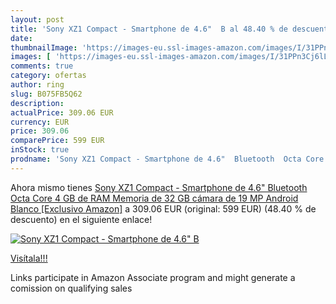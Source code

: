 ```yaml
---
layout: post
title: 'Sony XZ1 Compact - Smartphone de 4.6"  B al 48.40 % de descuento'
date: 
thumbnailImage: 'https://images-eu.ssl-images-amazon.com/images/I/31PPn3Cj6lL._SL200_.jpg'
images: [ 'https://images-eu.ssl-images-amazon.com/images/I/31PPn3Cj6lL._SL200_.jpg' ]
comments: true
category: ofertas
author: ring
slug: B075FB5Q62
description:
actualPrice: 309.06 EUR
currency: EUR
price: 309.06
comparePrice: 599 EUR
inStock: true
prodname: 'Sony XZ1 Compact - Smartphone de 4.6"  Bluetooth  Octa Core  4 GB de RAM  Memoria de 32 GB  cámara de 19 MP  Android   Blanco [Exclusivo Amazon]'
---
```


Ahora mismo tienes [Sony XZ1 Compact - Smartphone de 4.6"  Bluetooth  Octa Core  4 GB de RAM  Memoria de 32 GB  cámara de 19 MP  Android   Blanco [Exclusivo Amazon]](https://www.amazon.es/dp/B075FB5Q62/?tag=tolees-21) a 309.06 EUR (original: 599 EUR) (48.40 %  de descuento) en el siguiente enlace!

[![Sony XZ1 Compact - Smartphone de 4.6"  B](https://images-eu.ssl-images-amazon.com/images/I/31PPn3Cj6lL._SL200_.jpg)](https://www.amazon.es/dp/B075FB5Q62/?tag=tolees-21)

[Visítala!!!](https://www.amazon.es/dp/B075FB5Q62/?tag=tolees-21)

Links participate in Amazon Associate program and might generate a comission on qualifying sales
